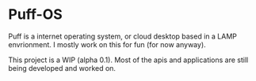 # Puff-OS

Puff is a internet operating system, or cloud desktop based in a LAMP envrionment. I mostly work on this for fun (for now anyway).

This project is a WIP (alpha 0.1). Most of the apis and applications are still being developed and worked on.
